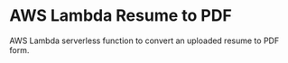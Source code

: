 # AWS Lambda Resume to PDF

AWS Lambda serverless function to convert an uploaded resume to PDF form.
